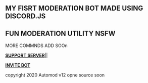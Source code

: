 ## MY FISRT MODERATION BOT MADE USING DISCORD.JS 

## FUN MODERATION UTILITY NSFW 

MORE COMMNDS ADD SOOn 

**[SUPPORT SERVER](https://discord.gg/RJ2SRN2cVu)**||

**[INVITE BOT](https://discord.com/api/oauth2/authorize?client_id=744597377406599188&permissions=8&scope=bot)**

copyright 2020 Automod v12 opne source soon


